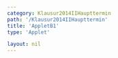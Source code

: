 ```yaml
---
category: Klausur2014IIHaupttermin
path: '/Klausur2014IIHaupttermin'
title: 'AppletB1'
type: 'Applet'

layout: nil
---
```

<link type="text/css" href="https://cdnjs.cloudflare.com/ajax/libs/jsxgraph/0.99.6/jsxgraph.css"><link rel="stylesheet" type="text/css" href="//cdnjs.cloudflare.com/ajax/libs/jsxgraph/0.99.7/jsxgraph.css" />
<div id="a14353a0-948c-4b12-86c5-943fac87c1a7" class="jxgbox" style="width:500px; height:500px">
<script type="text/javascript">
    (function() {
	const board = JXG.JSXGraph.initBoard('a14353a0-948c-4b12-86c5-943fac87c1a7', {
    							boundingbox: [-3, 8, 10, -3],
                  axis: true
              });
var p1 =  x => -0.25 * x*x  + 2*x+3;  
var p2 = x => x*x/8-0.5*x-2;
              
var Gp1 = board.create('functiongraph', [p1], {strokecolor:'maroon', name:'p_1', withLabel:true, label:{fontsize:15, offset:[-15,15]}});             
var Gp2 = board.create('functiongraph', [p2], {name:'p_2', withLabel:true, label:{fontsize: 15}});   
 
var A = board.create('glider', [2, 6, Gp1], {color:'orange', name:'A', size:2, label:{fontsize:18}}) ;
var C = board.create('point', [function(){return A.X();}, function(){return p2(A.X());}], {fixed:true, color:'green', name:'C', size:2, label:{fontsize:18}});
 
 var M = board.create('midpoint', [A, C], {color:'green', name:'M', fixed:true, size:2, label:{fontsize:18}});
 var AC = board.create('segment', [A, C], {color:'gray'});
 var B = board.create('point', [function(){return M.X()-2.5;}, function(){return M.Y();}], {color:'green', name:'B', fixed:true, size:2, label:{fontsize:18, offset:[-15,0]}}); 
 var D = board.create('point', [function(){return M.X()+2.5;}, function(){return M.Y();}], {color:'green', name:'D', fixed:true, size:2, label:{fontsize:18}}); 
 var AB = board.create('segment', [A,B], {color:'green'});
  var AD = board.create('segment', [A,D], {color:'green'});
   var CB = board.create('segment', [C,B], {color:'green'});
      var CD = board.create('segment', [C,D], {color:'green'});
 var BD = board.create('segment', [B,D], {color:'blue'});
board.create('text', [function(){return ((B.X() + M.X())/2);}, function(){return M.Y();}, '2.5'],{fontsize:18});
 board.create('text', [function(){return ((D.X() + M.X())/2);}, function(){return M.Y();}, '2.5'],{fontsize:18});
 
 board.create('angle', [A,D,M], {name:' ', radius:0.8});
 
board.create('text', [-2.7, 6.5, function(){ return 'A(' + JXG.toFixed(A.X(), 2) + ', ' + JXG.toFixed(A.Y(), 2) + ')';}], {fontsize:18, color:'orange'}); 
board.create('text', [-2.7, 5.8, function(){ return 'B(' + JXG.toFixed(B.X(), 2) + ', ' + JXG.toFixed(B.Y(), 2) + ')';}], {fontsize:18}); 
board.create('text', [-2.7, 5.1, function(){ return 'C(' + JXG.toFixed(C.X(), 2) + ', ' + JXG.toFixed(C.Y(), 2) + ')';}], {fontsize:18}); 
board.create('text', [-2.7, 4.4, function(){ return 'D(' + JXG.toFixed(D.X(), 2) + ', ' + JXG.toFixed(D.Y(), 2) + ')';}], {fontsize:18}); 
 
board.create('text', [-2.7, 3.7, function(){return '|<span style="border-top:1px solid">AC</span>| = ' + JXG.toFixed(A.Y() - C.Y(), 2);}], {fontsize:18});
board.create('text', [-2.7, 3, function(){return '|<span style="border-top:1px solid">AD</span>| = ' + JXG.toFixed(Math.sqrt((A.Y() - D.Y()) * (A.Y() - D.Y()) + (2.5 * 2.5)), 2);}], {fontsize:18});
   var NR_T = board.create('text', [-2.7, 7.5, '2014 HT II/III B1'], {fontsize:18})
})()
  </script>
  </div>
